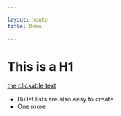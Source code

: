 ```yaml
---

layout: howto
title: Demo

---
```


# This is a H1

[the clickable text](http://xlson.com/)

* Bullet lists are also easy to create
* One more

